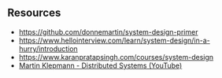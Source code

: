 ## Resources

- https://github.com/donnemartin/system-design-primer
- https://www.hellointerview.com/learn/system-design/in-a-hurry/introduction
- https://www.karanpratapsingh.com/courses/system-design
- [Martin Klepmann - Distributed Systems (YouTube)](https://www.youtube.com/watch?v=S2osKiqQG9s&list=PLeKd45zvjcDFUEv_ohr_HdUFe97RItdiB)
